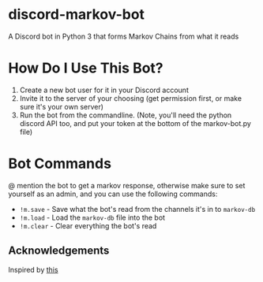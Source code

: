 # discord-markov-bot
A Discord bot in Python 3 that forms Markov Chains from what it reads

# How Do I Use This Bot?

1) Create a new bot user for it in your Discord account
2) Invite it to the server of your choosing (get permission first, or make sure it's your own server)
3) Run the bot from the commandline. (Note, you'll need the python discord API too, and put your token at the bottom of the markov-bot.py file)

# Bot Commands
@ mention the bot to get a markov response, otherwise make sure to set yourself as an admin, and you can use the following commands:

- `!m.save` - Save what the bot's read from the channels it's in to `markov-db`
- `!m.load` - Load the `markov-db` file into the bot
- `!m.clear` - Clear everything the bot's read

## Acknowledgements
Inspired by [this](https://gist.githubusercontent.com/agiliq/131679/raw/33ff96bbb536b71e989276d9f7a728037b124048/gistfile1.py_)
